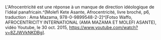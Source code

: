 <!-- TITLE: Afrocentricité -->
<!-- SUBTITLE: Présentation de l'afrocentricité -->

L'Afrocentricité est une réponse à un manque de direction idéologique de l'idéal panafricain.^[Molefi Kete Asante, Afrocentricité, livre broché, p6, traduction : Ama Mazama, 978-0-9899548-2-2]^[Fotso Waffo, AFROCENTRICITY INTERNATIONAL (AMA MAZAMA ET MOLEFI ASANTE), vidéo Youtube, le 30 oct. 2015, https://www.youtube.com/watch?v=8ZJWVkNKDBg].